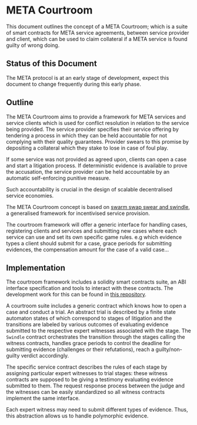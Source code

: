 # META Courtroom

This document outlines the concept of a META Courtroom; which is a suite of smart contracts
for META service agreements, between service provider and client, which can
be used to claim collateral if a META service is found guilty of wrong doing.

## Status of this Document

The META protocol is at an early stage of development, expect this document to
change frequently during this early phase.

## Outline

The META Courtroom aims to provide a framework for META services and service
clients which is used for conflict resolution in relation to the service being provided.
The service provider specifies their service offering by tendering a process
in which they can be held accountable for not complying with their quality guarantees.
Provider swears to this promise by depositing a collateral which they stake to lose
in case of foul play.

If some service was not provided as agreed upon, clients can open a case and start
a litigation process. If deterministic evidence is available to prove the accusation,
the service provider can be held accountable by an automatic self-enforcing punitive measure.

Such accountability is crucial in the design of scalable decentralised service economies.

The META Courtroom concept is based on [swarm swap swear and swindle](http://swarm-gateways.net/bzz:/theswarm.eth/ethersphere/orange-papers/1/sw%5E3.pdf),
a generalised framework for incentivised service provision.

The courtroom framework will offer a generic interface for handling cases,
registering clients and services and submitting new cases where each service can use
and set its own specific game rules.
e.g which evidence types a client should submit for a case, grace periods for submitting
evidences, the compensation amount for the case of a valid case...


## Implementation

The courtroom framework includes a solidity smart contracts suite, an ABI interface
specification and tools to interact with these contracts. The development work for this
can be found in [this repository](https://github.com/ethersphere/swap-swear-and-swindle).

A courtroom suite includes a generic contract which knows how to open a case and conduct a trial.
An abstract trial is described by a finite state automaton states of which correspond to stages of litigation and
the transitions are labeled by various outcomes of evaluating evidence submitted to the respective expert witnesses
associated with the stage.
The `Swindle` contract orchestrates the transition through the stages calling the witness contracts,
handles grace periods to control the deadline for submitting evidence (challenges or their refutations),
reach a guilty/non-guilty verdict accordingly.

The specific service contract describes the rules of each stage by assigning
particular expert witnesses to trial stages: these witness contracts are supposed to be giving a testimony
evaluating evidence submitted to them. The request response process between the judge and the witnesses can
be easily standardized so all witness contracts implement the same interface.

Each expert witness may need to submit different types of evidence. Thus, this abstraction allows us to handle polymorphic evidence.


